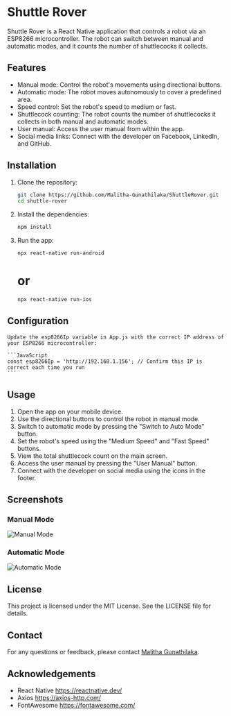 # Shuttle Rover

Shuttle Rover is a React Native application that controls a robot via an ESP8266 microcontroller. The robot can switch between manual and automatic modes, and it counts the number of shuttlecocks it collects.

## Features

- Manual mode: Control the robot's movements using directional buttons.
- Automatic mode: The robot moves autonomously to cover a predefined area.
- Speed control: Set the robot's speed to medium or fast.
- Shuttlecock counting: The robot counts the number of shuttlecocks it collects in both manual and automatic modes.
- User manual: Access the user manual from within the app.
- Social media links: Connect with the developer on Facebook, LinkedIn, and GitHub.

## Installation

1. Clone the repository:
   ```bash
   git clone https://github.com/Malitha-Gunathilaka/ShuttleRover.git
   cd shuttle-rover

2. Install the dependencies:
   ```bash
   npm install
   ```

3. Run the app:
   ```bash
   npx react-native run-android
   ```
   # or
    ```bash
   npx react-native run-ios
   ```

## Configuration
    Update the esp8266Ip variable in App.js with the correct IP address of your ESP8266 microcontroller:

    ```JavaScript
    const esp8266Ip = 'http://192.168.1.156'; // Confirm this IP is correct each time you run
    ```

## Usage

1. Open the app on your mobile device.
2. Use the directional buttons to control the robot in manual mode.
3. Switch to automatic mode by pressing the "Switch to Auto Mode" button.
4. Set the robot's speed using the "Medium Speed" and "Fast Speed" buttons.
5. View the total shuttlecock count on the main screen.
6. Access the user manual by pressing the "User Manual" button.
7. Connect with the developer on social media using the icons in the footer.

## Screenshots

### Manual Mode
![Manual Mode](https://github.com/Malitha-Gunathilaka/ShuttleRover/blob/master/manual%20mode.jpg)

### Automatic Mode
![Automatic Mode](https://github.com/Malitha-Gunathilaka/ShuttleRover/blob/master/Auto%20mode.jpg)

<!-- ### User Manual
![User Manual](screenshots/user_manual.png) -->

## License

This project is licensed under the MIT License. See the LICENSE file for details.

## Contact

For any questions or feedback, please contact [Malitha Gunathilaka](mailto:malithavisada@gmail.com).

## Acknowledgements

- React Native https://reactnative.dev/ 
- Axios https://axios-http.com/
- FontAwesome https://fontawesome.com/
